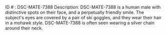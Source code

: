 ID # : DSC-MATE-7388
Description: DSC-MATE-7388 is a human male with distinctive spots on their face, and a perpetually friendly smile. The subject's eyes are covered by a pair of ski goggles, and they wear their hair in a mohawk style. DSC-MATE-7388 is often seen wearing a silver chain around their neck.